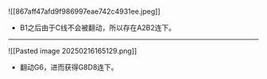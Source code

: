 ![[867aff47afd9f986997eae742c4931ee.jpeg]]
* B1之后由于C线不会被翻动，所以存在A2B2连下。
---
![[Pasted image 20250216165129.png]]
* 翻动G6，进而获得G8D8连下。